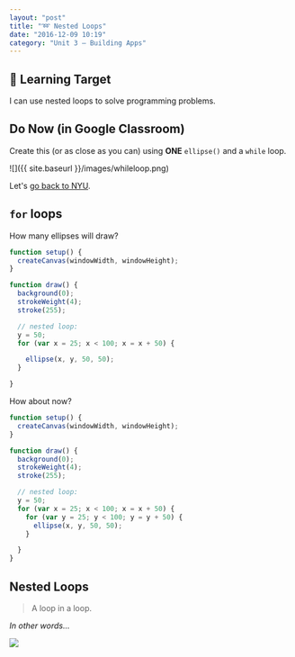 ```yaml
---
layout: "post"
title: "➿ Nested Loops"
date: "2016-12-09 10:19"
category: "Unit 3 – Building Apps"
---
```


## 🎯 Learning Target
I can use nested loops to solve programming problems.

## Do Now (in Google Classroom)
Create this (or as close as you can) using **ONE** `ellipse()` and a `while` loop.

![]({{ site.baseurl }}/images/whileloop.png)

Let's [go back to NYU](https://youtu.be/cnRD9o6odjk?t=7m50s).


## `for` loops

How many ellipses will draw?

```js
function setup() {
  createCanvas(windowWidth, windowHeight);
}

function draw() {
  background(0);
  strokeWeight(4);
  stroke(255);

  // nested loop:
  y = 50;
  for (var x = 25; x < 100; x = x + 50) {

    ellipse(x, y, 50, 50);
  }

}
```

How about now?

```js
function setup() {
  createCanvas(windowWidth, windowHeight);
}

function draw() {
  background(0);
  strokeWeight(4);
  stroke(255);

  // nested loop:
  y = 50;
  for (var x = 25; x < 100; x = x + 50) {
    for (var y = 25; y < 100; y = y + 50) {
      ellipse(x, y, 50, 50);
    }

  }
}
```

## Nested Loops
> A loop in a loop.

_In other words..._

![](http://bsk.education/CS9/images/NestedLoops.jpg)
